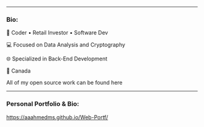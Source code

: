
<hr>

### Bio:
🏢 Coder • Retail Investor • Software Dev 

💻 Focused on Data Analysis and Cryptography

🌐 Specialized in Back-End Development

📍 Canada

All of my open source work can be found here

<hr>




### Personal Portfolio & Bio:

https://aaahmedms.github.io/Web-Portf/


